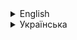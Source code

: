 <details>
<summary>English</summary>
  
# BigQuery Model Query Generator

**BigQuery Model Query Generator** is a Python program built using the tkinter library that provides a graphical user interface (GUI) for generating SQL queries to create machine learning models in Google BigQuery. 
This program simplifies the process of defining machine learning models and their input features based on CSV data files. The generated SQL queries can be directly executed in BigQuery to create and train machine learning models.

## Features

- GUI: The program has a user interface that allows users to select input columns, output columns, and the model type.
- Input Selection: Users can choose input columns to use as features in their machine learning model using checkboxes.
- Output Selection: Users can select the output column, which is the target variable for the regression model.
- Model Type: The program offers two types of regression models - Linear Regression and Logistic Regression, selectable from a dropdown menu.
- Query Generation: After choosing input columns, output columns, and the model type, the program generates the SQL query for creating and training the machine learning model in BigQuery.
- Query Display: The generated SQL query is presented in a text widget, facilitating copying and pasting it into BigQuery for execution.

## Usage

1. Launch the program by running the script.
2. Click the "Browse" button to select a CSV data file to work with.
3. Choose the output column, input columns, and the regression model type.
4. Click the "Submit" button to generate the SQL query.
5. The generated SQL query will be displayed in the text widget, ready for you to copy and use in Google BigQuery.

## Dependencies

- Python 3
- tkinter library for the GUI.
- pandas library for reading and processing CSV files.

## Installation

1. Clone or download the repository to your local machine.
2. Ensure you have Python and the required dependencies installed.
3. Run the program by executing the script.

## Contributing

Contributions are welcome! If you have ideas for improvements, bug fixes, or new features, please feel free to open an issue or submit a pull request.

## Author

<a href="https://github.com/Dod900ls1">Yehor Boiar</a>

## Design
<a href="https://github.com/Herobread">Alex Nazarenko</a>

</details>

<details>
<summary>Українська</summary>
  
# BigQuery Model Query Generator

**BigQuery Model Query Generator** — це програма на Python, створена з використанням бібліотеки tkinter, яка надає графічний інтерфейс користувача (GUI) для створення запитів SQL для створення моделей машинного навчання в Google BigQuery.
Ця програма спрощує процес визначення моделей машинного навчання та їх вхідних функцій на основі файлів даних CSV. Згенеровані SQL-запити можна безпосередньо виконувати в BigQuery для створення та навчання моделей машинного навчання.

## Особливості

- GUI: програма має інтерфейс користувача, який дозволяє користувачам вибирати вхідні стовпці, вихідні стовпці та тип моделі.
- Вибір вхідних даних: користувачі можуть вибирати вхідні стовпці для використання як функції в моделі машинного навчання за допомогою прапорців.
- Вибір вихідних даних: користувачі можуть вибрати вихідний стовпець, який є цільовою змінною для моделі регресії.
- Тип моделі: програма пропонує два типи моделей регресії - лінійну регресію та логістичну регресію, які можна вибрати зі спадного меню.
- Створення запиту: після вибору вхідних стовпців, вихідних стовпців і типу моделі програма генерує SQL-запит для створення та навчання моделі машинного навчання в BigQuery.
- Відображення запиту: створений SQL-запит представлений у текстовому віджеті, що полегшує його копіювання та вставлення в BigQuery для виконання.

## Використання

1. Запустіть програму, виконавши сценарій.
2. Натисніть кнопку «Browse», щоб вибрати файл даних CSV для роботи.
3. Виберіть вихідний стовпець, вхідні стовпці та тип моделі регресії.
4. Натисніть кнопку «Submit», щоб створити SQL-запит.
5. Згенерований SQL-запит буде відображено у текстовому віджеті, готовому для копіювання та використання в Google BigQuery.

## Залежності

- Python 3
- бібліотека tkinter для GUI.
- бібліотека pandas для читання та обробки файлів CSV.

## Встановлення

1. Клонуйте або завантажте репозиторій на локальну машину.
2. Переконайтеся, що у вас встановлено Python і необхідні залежності.
3. Запустіть програму, виконавши сценарій.

## Сприяння

Внески вітаються! Якщо у вас є ідеї щодо покращення, виправлення помилок або нових функцій, будь ласка, не соромтеся відкривати проблему або надсилати запит на отримання.

## Автор

<a href="https://github.com/Dod900ls1">Єгор Бояр</a>

## Дизайн

<a href="https://github.com/Herobread">Олексій Назаренко</a>

</details>
